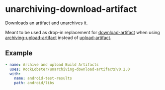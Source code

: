 # unarchiving-download-artifact

Downloads an artifact and unarchives it.

Meant to be used as drop-in replacement for [download-artifact](https://github.com/marketplace/actions/download-a-build-artifact) when using [archiving-upload-artifact](https://github.com/marketplace/actions/archive-and-upload-build-artifacts) instead of [upload-artifact](https://github.com/marketplace/actions/upload-a-build-artifact).

## Example
```yaml
- name: Archive and upload Build Artifacts
  uses: RockLobster/unarchiving-download-artifact@v0.2.0
  with:
    name: android-test-results
    path: android/libs
```
